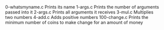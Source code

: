 0-whatsmyname.c	Prints its name
1-args.c	Prints the number of arguments passed into it
2-args.c	Prints all arguments it receives
3-mul.c	Multiplies two numbers
4-add.c	Adds positive numbers
100-change.c	Prints the minimum number of coins to make change for an amount of money
